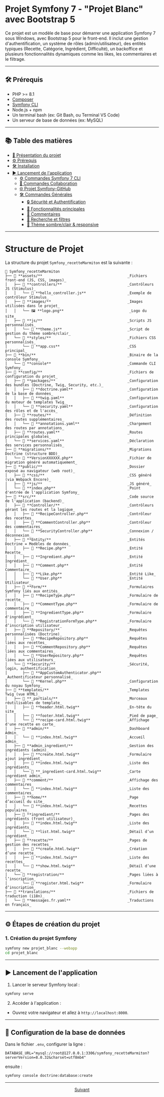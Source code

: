 # Projet Symfony 7 - "Projet Blanc" avec Bootstrap 5

Ce projet est un modèle de base pour démarrer une application Symfony 7 sous Windows, avec Bootstrap 5 pour le front-end. Il inclut une gestion d'authentification, un système de rôles (admin/utilisateur), des entités typiques (Recette, Catégorie, Ingrédient, Difficulté), un backoffice et plusieurs fonctionnalités dynamiques comme les likes, les commentaires et le filtrage.


---

## 🛠 Prérequis

- PHP >= 8.1
- [Composer](https://getcomposer.org/)
- [Symfony CLI](https://symfony.com/download)
- Node.js + npm
- Un terminal bash (ex: Git Bash, ou Terminal VS Code)
- Un serveur de base de données (ex: MySQL)

---

## 📚 Table des matières

* [🚀 Présentation du projet](#-présentation-du-projet)  
* [⚙️ Prérequis](#️-prérequis)  
* [🛠️ Installation](#-installation)  
* [▶️ Lancement de l'application](#️-lancement-de-lapplication)  
  - [⚙️ Commandes Symfony 7 CLI](./Procedures%20A%20à%20Z/commandes-symfony7-CLI.md)  
  - [🤝 Commandes Collaboration](./Procedures%20A%20à%20Z/commandes-collaboration.md)  
  - [🌐 Projet Symfony-GitHub](./Procedures%20A%20à%20Z/projetSymfony-Github.md)  
  - [🛠️ Commandes Générales](./Procedures%20A%20à%20Z/commandes.md)  
      - [🔒 Sécurité et Authentification](#securite-et-authentification.md)  
      - [🧩 Fonctionnalités principales](#-fonctionnalités-principales)  
      - [💬 Commentaires](#-commentaires)  
      - [🔎 Recherche et filtres](#-recherche-et-filtres)  
      - [🎨 Thème sombre/clair & responsive](#-thème-sombreclair--responsive)  

---

# Structure de Projet 

La structure du projet `Symfony_recetteMarmiton` est la suivante :

```plaintext
📁 Symfony_recetteMarmiton  
├── 📂 **assets/**                                       _Fichiers front-end (JS, CSS, images)_  
│   ├── 📂 **controllers/**                              _Contrôleurs JS (Stimulus)_  
│   │   └── 📜 **hello_controller.js**                   _Exemple de contrôleur Stimulus_  
│   ├── 📂 **images/**                                   _Images utilisées dans le projet_  
│   │   └── 🖼️ **logo.png**                              _Logo du site_  
│   ├── 📂 **js/**                                       _Scripts JS personnalisés_  
│   │   └── 📜 **theme.js**                              _Script de gestion du thème sombre/clair_  
│   └── 📂 **styles/**                                   _Fichiers CSS personnalisés_  
│       └── 🎨 **app.css**                               _CSS principal_  
├── 📂 **bin/**                                          _Binaire de la console Symfony_  
│   └── 📜 **console**                                   _Commande CLI Symfony_  
├── 📂 **config/**                                       _Fichiers de configuration du projet_  
│   ├── 📂 **packages/**                                 _Configuration des bundles (Doctrine, Twig, Security, etc.)_  
│   │   ├── 📜 **doctrine.yaml**                         _Configuration de la base de données_  
│   │   ├── 📜 **twig.yaml**                             _Configuration du moteur de templates Twig_  
│   │   └── 📜 **security.yaml**                         _Configuration des rôles et de l'accès_  
│   ├── 📂 **routes/**                                   _Définition des routes supplémentaires_  
│   │   └── 📜 **annotations.yaml**                      _Chargement des routes par annotations_  
│   ├── 📜 **routes.yaml**                               _Routes principales globales_  
│   └── 📜 **services.yaml**                             _Déclaration des services personnalisés_  
├── 📂 **migrations/**                                   _Migrations Doctrine (structure BDD)_  
│   └── 📜 **VersionXXXXXX.php**                         _Fichier de migration généré automatiquement_  
├── 📂 **public/**                                       _Dossier exposé au navigateur (web root)_  
│   ├── 📂 **css/**                                      _CSS généré (via Webpack Encore)_  
│   ├── 📂 **js/**                                       _JS généré_  
│   └── 📜 **index.php**                                 _Point d'entrée de l'application Symfony_  
├── 📂 **src/**                                          _Code source de l'application (backend)_  
│   ├── 📂 **Controller/**                               _Contrôleurs gérant les routes et la logique_  
│   │   ├── 📜 **RecipeController.php**                  _Contrôleur des recettes_  
│   │   ├── 📜 **CommentController.php**                 _Contrôleur des commentaires_  
│   │   └── 📜 **SecurityController.php**                _Connexion / déconnexion_  
│   ├── 📂 **Entity/**                                   _Entités Doctrine = Modèles de données_  
│   │   ├── 📜 **Recipe.php**                            _Entité Recette_  
│   │   ├── 📜 **Ingredient.php**                        _Entité Ingrédient_  
│   │   ├── 📜 **Comment.php**                           _Entité Commentaire_  
│   │   ├── 📜 **Like.php**                              _Entité Like_  
│   │   └── 📜 **User.php**                              _Entité Utilisateur_  
│   ├── 📂 **Form/**                                     _Formulaires Symfony liés aux entités_  
│   │   ├── 📜 **RecipeType.php**                        _Formulaire de recette_  
│   │   ├── 📜 **CommentType.php**                       _Formulaire de commentaire_  
│   │   ├── 📜 **IngredientType.php**                    _Formulaire d'ingrédient_  
│   │   └── 📜 **RegistrationFormType.php**              _Formulaire d’inscription utilisateur_  
│   ├── 📂 **Repository/**                               _Requêtes personnalisées (Doctrine)_  
│   │   ├── 📜 **RecipeRepository.php**                  _Requêtes liées aux recettes_  
│   │   ├── 📜 **CommentRepository.php**                 _Requêtes liées aux commentaires_  
│   │   └── 📜 **UserRepository.php**                    _Requêtes liées aux utilisateurs_  
│   └── 📂 **Security/**                                 _Sécurité, login, authentification_  
│       ├── 📜 **AppCustomAuthenticator.php**            _Authentificateur personnalisé_  
│       └── 📜 **Kernel.php**                            _Configuration du noyau Symfony_  
├── 📂 **templates/**                                    _Templates Twig (vue HTML)_  
│   ├── 📂 **_partials/**                                _Morceaux réutilisables de template_  
│   │   ├── 📜 **header.html.twig**                      _En-tête du site_  
│   │   ├── 📜 **footer.html.twig**                      _Pied de page_  
│   │   └── 📜 **recipe-card.html.twig**                 _Affichage d'une recette en carte_  
│   ├── 📂 **admin/**                                    _Dashboard Admin_  
│   │   └── 📜 **index.html.twig**                       _Accueil admin_  
│   ├── 📂 **admin_ingredient/**                         _Gestion des ingrédients (admin)_  
│   │   ├── 📜 **create.html.twig**                      _Formulaire ajout ingrédient_  
│   │   ├── 📜 **index.html.twig**                       _Liste des ingrédients_  
│   │   └── 📜 **_ingredient-card.html.twig**            _Carte ingrédient admin_  
│   ├── 📂 **comment/**                                  _Affichage des commentaires_  
│   │   └── 📜 **index.html.twig**                       _Liste des commentaires_  
│   ├── 📂 **home/**                                     _Page d’accueil du site_  
│   │   └── 📜 **index.html.twig**                       _Recettes populaires_  
│   ├── 📂 **ingredient/**                               _Pages des ingrédients (front utilisateur)_  
│   │   ├── 📜 **index.html.twig**                       _Liste des ingrédients_  
│   │   └── 📜 **list.html.twig**                        _Détail d’un ingrédient_  
│   ├── 📂 **recette/**                                  _Pages de gestion des recettes_  
│   │   ├── 📜 **create.html.twig**                      _Création d’une recette_  
│   │   ├── 📜 **index.html.twig**                       _Liste des recettes_  
│   │   └── 📜 **show.html.twig**                        _Détail d’une recette_  
│   └── 📂 **registration/**                             _Pages liées à l’inscription_  
│       └── 📜 **register.html.twig**                    _Formulaire d’inscription_  
├── 📂 **translations/**                                 _Fichiers de traduction (i18n)_  
│   └── 📜 **messages.fr.yaml**                          _Traductions en français_  

```
---

## ⚙️ Étapes de création du projet

### 1. Création du projet Symfony

```bash
symfony new projet_blanc --webapp
cd projet_blanc
```

---
## ▶️ Lancement de l'application

1. Lancer le serveur Symfony local :

```bash
symfony serve
```

2. Accéder à l'application :

* Ouvrez votre navigateur et allez à `http://localhost:8000`.

--- 

## 🧪 Configuration de la base de données

Dans le fichier `.env`, configurer la ligne :

```env
DATABASE_URL="mysql://root@127.0.0.1:3306/symfony_recetteMarmiton?serverVersion=8.0.32&charset=utf8mb4"
```

ensuite :

```bash
symfony console doctrine:database:create
```
---
<p align="center">
  <a href="Procedures A à Z/commandes-symfony7-CLI.md">Suivant</a>
</p>